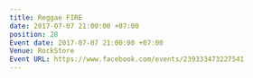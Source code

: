 ```yaml
---
title: Reggae FIRE
date: 2017-07-07 21:00:00 +07:00
position: 28
Event date: 2017-07-07 21:00:00 +07:00
Venue: RockStore
Event URL: https://www.facebook.com/events/239333473227541
---
```


